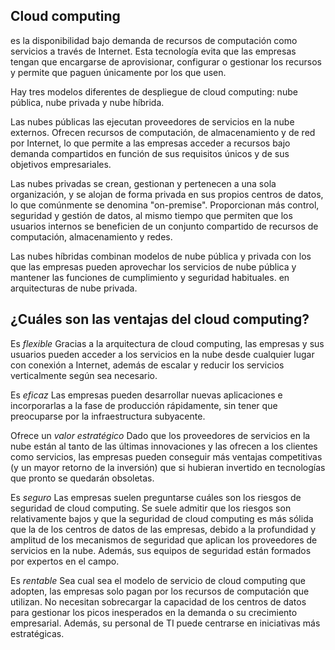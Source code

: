 ## Cloud computing 
es la disponibilidad bajo demanda de recursos de computación como servicios a través de Internet. Esta tecnología evita que las empresas tengan que encargarse de aprovisionar, configurar o gestionar los recursos
y permite que paguen únicamente por los que usen.

Hay tres modelos diferentes de despliegue de cloud computing: nube pública, nube privada y nube híbrida. 

Las nubes públicas las ejecutan proveedores de servicios en la nube externos. Ofrecen recursos de computación, de almacenamiento y de red por Internet, 
lo que permite a las empresas acceder a recursos bajo demanda compartidos en función de sus requisitos únicos y de sus objetivos empresariales.

Las nubes privadas se crean, gestionan y pertenecen a una sola organización, y se alojan de forma privada en sus propios centros de datos,
lo que comúnmente se denomina "on-premise". Proporcionan más control, seguridad y gestión de datos, al mismo tiempo que permiten que los usuarios internos se beneficien de un conjunto compartido de recursos de computación, almacenamiento y redes.

Las nubes híbridas combinan modelos de nube pública y privada con los que las empresas pueden aprovechar los servicios de nube pública 
y mantener las funciones de cumplimiento y seguridad habituales. en arquitecturas de nube privada.

## ¿Cuáles son las ventajas del cloud computing?

Es *flexible* Gracias a la arquitectura de cloud computing, las empresas y sus usuarios pueden acceder a los servicios en la nube desde cualquier lugar con conexión a Internet, además de escalar y reducir los servicios verticalmente según sea necesario.

Es *eficaz* Las empresas pueden desarrollar nuevas aplicaciones e incorporarlas a la fase de producción rápidamente, sin tener que preocuparse por la infraestructura subyacente.

Ofrece un *valor estratégico* Dado que los proveedores de servicios en la nube están al tanto de las últimas innovaciones y las ofrecen a los clientes como servicios, las empresas pueden conseguir más ventajas competitivas (y un mayor retorno de la inversión) que si hubieran invertido en tecnologías que pronto se quedarán obsoletas.

Es *seguro* Las empresas suelen preguntarse cuáles son los riesgos de seguridad de cloud computing. Se suele admitir que los riesgos son relativamente bajos y que la seguridad de cloud computing es más sólida que la de los centros de datos de las empresas, debido a la profundidad y amplitud de los mecanismos de seguridad que aplican los proveedores de servicios en la nube. Además, sus equipos de seguridad están formados por expertos en el campo.

Es *rentable* Sea cual sea el modelo de servicio de cloud computing que adopten, las empresas solo pagan por los recursos de computación que utilizan. No necesitan sobrecargar la capacidad de los centros de datos para gestionar los picos inesperados en la demanda o su crecimiento empresarial. Además, su personal de TI puede centrarse en iniciativas más estratégicas.
